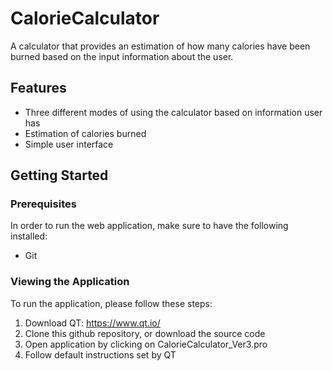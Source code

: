 # CalorieCalculator
A calculator that provides an estimation of how many calories have been burned based on the input information about the user.

## Features
* Three different modes of using the calculator based on information user has
* Estimation of calories burned
* Simple user interface

## Getting Started

### Prerequisites
In order to run the web application, make sure to have the following installed:
* Git

### Viewing the Application
To run the application, please follow these steps:
1) Download QT: https://www.qt.io/
2) Clone this github repository, or download the source code
3) Open application by clicking on CalorieCalculator_Ver3.pro
4) Follow default instructions set by QT

